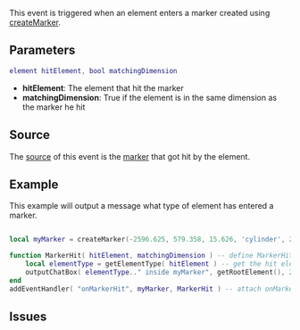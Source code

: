 This event is triggered when an element enters a marker created using [createMarker](/docs/createMarker.md "wikilink").

Parameters
----------

``` lua
element hitElement, bool matchingDimension
```

-   **hitElement**: The element that hit the marker
-   **matchingDimension**: True if the element is in the same dimension as the marker he hit

Source
------

The [source](/docs/event_system#Event_source.md "wikilink") of this event is the [marker](/marker.md "wikilink") that got hit by the element.

Example
-------

This example will output a message what type of element has entered a marker.

``` lua

local myMarker = createMarker(-2596.625, 579.358, 15.626, 'cylinder', 2.0, 255, 0, 0, 150) -- create myMarker

function MarkerHit( hitElement, matchingDimension ) -- define MarkerHit function for the handler
    local elementType = getElementType( hitElement ) -- get the hit element's type
    outputChatBox( elementType.." inside myMarker", getRootElement(), 255, 255, 0 ) -- attach the element's type with the text, and output it
end
addEventHandler( "onMarkerHit", myMarker, MarkerHit ) -- attach onMarkerHit event to MarkerHit function
```

Issues
------
